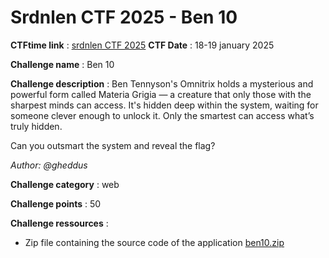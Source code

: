 # Srdnlen CTF 2025 - Ben 10

**CTFtime link** : [srdnlen CTF 2025](https://ctftime.org/event/2576)
**CTF Date** : 18-19 january 2025

**Challenge name** : Ben 10

**Challenge description** : Ben Tennyson's Omnitrix holds a mysterious and powerful form called Materia Grigia — a creature that only those with the sharpest minds can access. It's hidden deep within the system, waiting for someone clever enough to unlock it. Only the smartest can access what’s truly hidden.

Can you outsmart the system and reveal the flag?

*Author: @gheddus*

**Challenge category** : web

**Challenge points** : 50

**Challenge ressources** :
- Zip file containing the source code of the application [ben10.zip](chall/)
